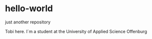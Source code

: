hello-world
===========

just another repository

Tobi here. I´m a student at the University of Applied Science  Offenburg
